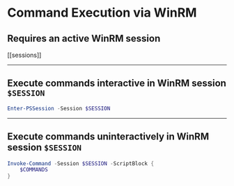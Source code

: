 # Command Execution via WinRM

## Requires an active WinRM session

[[sessions]]

---

## Execute commands interactive in WinRM session `$SESSION`

```powershell
Enter-PSSession -Session $SESSION
```

---

## Execute commands uninteractively in WinRM session `$SESSION`

```powershell
Invoke-Command -Session $SESSION -ScriptBlock {
	$COMMANDS
}
```